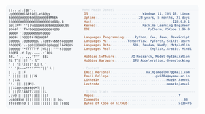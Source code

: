 <picture>
  <source srcset="https://raw.githubusercontent.com/mmazinjameel/mmazinjameel/main/dark_mode.svg?v=1745655140" media="(prefers-color-scheme: dark)">
  <img src="https://raw.githubusercontent.com/mmazinjameel/mmazinjameel/main/light_mode.svg?v=1745655140">
</picture>
